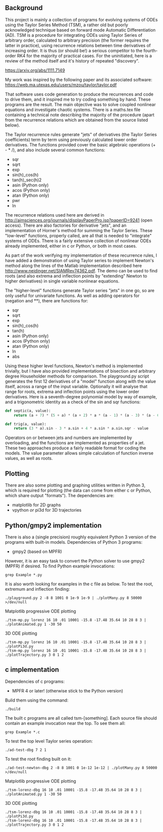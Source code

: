 ## Background

This project is mainly a collection of programs for evolving systems of ODEs using the Taylor Series Method (TSM), a rather old but poorly acknowledged technique based on forward mode Automatic Differentiation (AD).
TSM is a procedure for integrating ODEs using Taylor Series of arbitrary order, calculated to arbitrary precision (the former requires the latter in practice), using recurrence relations between time derivatives of increasing order.
It is thus (or should be!) a serious competitor to the fourth-order RK4 for the majority of practical cases.
For the uninitiated, here is a review of the method itself and it's history of repeated "discovery".

https://arxiv.org/abs/1111.7149

My work was inspired by the following paper and its associated software:
https://web.ma.utexas.edu/users/mzou/taylor/taylor.pdf

That software uses code generation to produce the recurrences and code to drive them, and it inspired me to try coding something by hand.
These programs are the result.
The main objective was to solve coupled nonlinear equations and investigate chaotic systems.
There is a maths.tex file containing a technical note describing the majority of the procedure (apart from the recurrence relations which are obtained from the source listed below).

The Taylor recurrence rules generate "jets" of derivatives (the Taylor Series coefficients) term by term using previously calculated lower order derivatives.
The functions provided cover the basic algebraic operations (+ - * /), and also include several common functions:
* sqr
* sqrt
* exp
* sin(h)_cos(h)
* tan(h)_sec(h)2
* asin (Python only)
* acos (Python only)
* atan (Python only)
* pwr
* ln

The recurrence relations used here are derived in http://aimsciences.org/journals/displayPaperPro.jsp?paperID=9241 (open access).
There are also factories for derivative "jets", and an implementation of Horner's method for summing the Taylor Series.
These "low-level" functions, properly called,  are all that is needed to "integrate" systems of ODEs.
There is a fairly extensive collection of nonlinear ODEs already implemented, either in c or Python, or both in most cases.

As part of the work verifying my implementation of these recurrence rules, I have added a demonstration of using Taylor series to implement Newton's method along the lines of the Matlab implementation described here http://www.neidinger.net/SIAMRev74362.pdf.
The demo can be used to find roots (and also extrema and inflection points by "extending" Newton to higher derivatives) in single variable nonlinear equations.


The "higher-level" functions generate Taylor series "jets" in one go, so are only useful for univariate functions.
As well as adding operators for (negation and **), there are functions for:
* sqr
* sqrt
* exp
* sin(h)_cos(h)
* tan(h)
* asin (Python only)
* acos (Python only)
* atan (Python only)
* ln
* abs

Using these higher level functions, Newton's method is implemented trivially, but I have also provided implementations of bisection and arbitrary degree Householder methods for comparison.
The playground.py script generates the first 12 derivatives of a "model" function along with the value itself, across a range of the input variable.
Optionally it will analyse that range for roots, extrema and inflection points using the lower order derivatives.
Here is a seventh-degree polynomial model by way of example, and a trigonometric identity as a check of the sin and sqr functions:
```python
def septic(a, value):
    return (a + 7) * (5 + a) * (a + 2) * a * (a - 1) * (a - 3) * (a - 6) - value

def trig(a, value):
    return (3 * a).sin - 3 * a.sin + 4 * a.sin * a.sin.sqr - value
```
Operators on or between jets and numbers are implemented by overloading, and the functions are implemented as properties of a jet.
These two approaches produce a fairly readable format for coding the models.
The value parameter allows simple calculation of function inverse values, as well as roots.

## Plotting
There are also some plotting and graphing utilities written in Python 3, which is required for plotting (the data can come from either c or Python, which share output "formats").
The dependencies are:
* matplotlib for 2D graphs
* vpython *or* pi3d for 3D trajectories

## Python/gmpy2 implementation

There is also a (single precision) roughly equivalent Python 3 version of the programs with built-in models.
Dependencies of Python 3 programs:
* gmpy2 (based on MPFR)

However, it is an easy task to convert the Python solver to use gmpy2 (MPFR) if desired.
To find Python example invocations:
```
grep Example *.py
```
It is also worth looking for examples in the c file as below.
To test the root, extremum and inflection finding:
```
./playground.py 2 -8 8 1001 0 1e-9 1e-9 | ./plotMany.py 8 50000 >/dev/null
```

Matplotlib progressive ODE plotting
```
./tsm-mp.py lorenz 16 10 .01 10001 -15.8 -17.48 35.64 10 28 8 3 | ./plotAnimated.py 1 -30 50
```

3D ODE plotting
```
./tsm-mp.py lorenz 16 10 .01 10001 -15.8 -17.48 35.64 10 28 8 3 | ./plotPi3d.py
./tsm-mp.py lorenz 16 10 .01 10001 -15.8 -17.48 35.64 10 28 8 3 | ./plotTrajectory.py 3 0 1 2
```

## c implementation
Dependencies of c programs:
* MPFR 4 or later! (otherwise stick to the Python version)

Build them using the command:
```
./build
```

The built c programs are all called tsm-[something].
Each source file should contain an example invocation near the top.
To see them all:

```
grep Example *.c
```
To test the top level Taylor series operation:
```
./ad-test-dbg 7 2 1
```

To test the root finding built on it:
```
./ad-test-newton-dbg 2 -8 8 1001 0 1e-12 1e-12 | ./plotMany.py 8 50000 >/dev/null
```

Matplotlib progressive ODE plotting
```
./tsm-lorenz-dbg 16 10 .01 10001 -15.8 -17.48 35.64 10 28 8 3 | ./plotAnimated.py 1 -30 50
```

3D ODE plotting
```
./tsm-lorenz-dbg 16 10 .01 10001 -15.8 -17.48 35.64 10 28 8 3 | ./plotPi3d.py
./tsm-lorenz-dbg 16 10 .01 10001 -15.8 -17.48 35.64 10 28 8 3 | ./plotTrajectory.py 3 0 1 2
```


